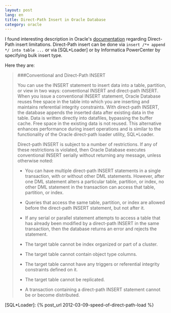 ```yaml
---
layout: post
lang: en
title: Direct-Path Insert in Oracle Database
category: oracle
---
```


I found interesting description in Oracle's [documentation] regarding Direct-Path insert limitations. Direct-Path insert can be done via `insert /*+ append */ into table ...` or via [SQL\*Loader] or by Informatica PowerCenter by specifying bulk insert type.

Here they are:

> ###Conventional and Direct-Path INSERT
>
> You can use the INSERT statement to insert data into a table, partition, or view in two ways: conventional INSERT and direct-path INSERT. When you issue a conventional INSERT statement, Oracle Database reuses free space in the table into which you are inserting and maintains referential integrity constraints. With direct-path INSERT, the database appends the inserted data after existing data in the table. Data is written directly into datafiles, bypassing the buffer cache. Free space in the existing data is not reused. This alternative enhances performance during insert operations and is similar to the functionality of the Oracle direct-path loader utility, SQL*Loader.
>
> Direct-path INSERT is subject to a number of restrictions. If any of these restrictions is violated, then Oracle Database executes conventional INSERT serially without returning any message, unless otherwise noted:
>
> * You can have multiple direct-path INSERT statements in a single transaction, with or without other DML statements. However, after one DML statement alters a particular table, partition, or index, no other DML statement in the transaction can access that table, partition, or index.
>
> * Queries that access the same table, partition, or index are allowed before the direct-path INSERT statement, but not after it.
>
> * If any serial or parallel statement attempts to access a table that has already been modified by a direct-path INSERT in the same transaction, then the database returns an error and rejects the statement.
>
> * The target table cannot be index organized or part of a cluster.
>
> * The target table cannot contain object type columns.
>
> * The target table cannot have any triggers or referential integrity constraints defined on it.
>
> * The target table cannot be replicated.
>
> * A transaction containing a direct-path INSERT statement cannot be or become distributed.

[documentation]: http://docs.oracle.com/cd/B19306_01/server.102/b14200/statements_9014.htm
[SQL\*Loader]: {% post_url 2012-03-09-speed-of-direct-path-load %}



